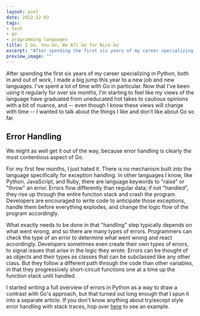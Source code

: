 ```yaml
---
layout: post
date: 2022-12-03
tags:
- tech
- go
- programming languages
title: I Go, You Go, We All Go for Nice Go
excerpt: "After spending the first six years of my career specializing in Python, both in and out of work, I made a big jump this year to a new job and new languages. I’ve spent a lot of time with Go in particular..."
preview_image: ""
---
```


After spending the first six years of my career specializing in Python, both in and out of work, I made a big jump this year to a new job and new languages.
I've spent a lot of time with Go in particular.
Now that I've been using it regularly for over six months, I'm starting to feel like my views of the language have graduated from uneducated hot takes to cautious opinions with a bit of nuance, and -- even though I know these views will change with time -- I wanted to talk about the things I like and don't like about Go so far.

## Error Handling
We might as well get it out of the way, because error handling is clearly the most contentious aspect of Go.

For my first few months, I just hated it.
There is no mechanism built into the language specifically for exception handling.
In other languages I know, like Python, JavaScript, and Ruby, there are language keywords to "raise" or "throw" an error.
Errors flow differently than regular data; if not "handled", they rise up through the entire function stack and crash the program.
Developers are encouraged to write code to anticipate those exceptions, handle them before everything explodes, and change the logic flow of the program accordingly.

What exactly needs to be done in that "handling" step typically depends on what went wrong, and so there are many types of errors.
Programmers can check the type of an error to determine what went wrong and react accordingly.
Developers sometimes even create their own types of errors, to signal issues that arise in the logic they wrote.
Errors can be thought of as objects and their types as classes that can be subclassed like any other class.
But they follow a different path through the code than other variables, in that they progressively short-circuit functions one at a time up the function stack until handled.

I started writing a full overview of errors in Python as a way to draw a contrast with Go's approach, but that turned out long enough that I spun it into a separate article.
If you don't know anything about try/except style error handling with stack traces, hop over [here](/feed/2022/12/04/python-exceptions) to see an example.


